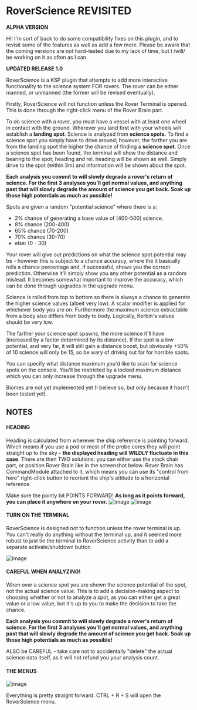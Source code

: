RoverScience REVISITED
============
**ALPHA VERSION**

Hi! I'm sort of back to do some compatibility fixes on this plugin, and to revisit some of the features as well as add a few more. Please be aware that the coming versions are not hard-tested due to my lack of time, but I /will/ be working on it as often as I can.


**UPDATED RELEASE 1.0**

RoverScience is a KSP plugin that attempts to add more interactive functionality to the science system FOR rovers. The rover can be either manned, or unmanned (the former will be revised eventually).

Firstly, RoverScience will not function unless the Rover Terminal is opened. This is done through the right-click menu of the Rover Brain part.

To do science with a rover, you must have a vessel with at least one wheel in contact with the ground. Wherever you land first with your wheels will establish a **landing spot**. Science is analyzed from **science spots**. To find a science spot you simply have to drive around; however, the farther you are from the landing spot the higher the chance of finding a **science spot**. Once a science spot has been found, the terminal will show the distance and bearing to the spot; heading and rel. heading will be shown as well. Simply drive to the spot (within 3m) and information will be shown about the spot.

**Each analysis you commit to will slowly degrade a rover's return of science. For the first 3 analyses you'll get normal values, and anything past that will slowly degrade the amount of science you get back. Soak up those high potentials as much as possible!**

Spots are given a random "potential science" where there is a:

- 2% chance of generating a base value of (400-500) science.
- 8% chance (200-400)
- 65% chance (70-200)
- 70% chance (30-70)
- else: (0 - 30)

Your rover will give out predictions on what the science spot potential may be - however this is subject to a chance accuracy, where the it basically rolls a chance percentage and, if successful, shows you the correct prediction. Otherwise it'll simply show you any other potential as a random mislead. It becomes somewhat important to improve the accuracy, which can be done through upgrades in the upgrade menu.

Science is rolled from top to bottom so there is always a chance to generate the higher science values (albeit very low). A scalar modifier is applied for whichever body you are on. Furthermore the maximum science extractable from a body also differs from body to body. Logically, Kerbin's values should be very low.

The farther your science spot spawns, the more science it'll have (increased by a factor determined by its distance). If the spot is a low potential, and very far, it will still gain a distance boost, but obviously +50% of 10 science will only be 15, so be wary of driving out far for horrible spots.

You can specify what distance maximum you'd like to scan for science spots on the console. You'll be restricted by a locked maximum distance which you can only increase through the upgrade menu.

Biomes are not yet implemented yet (I believe so, but only because it hasn't been tested yet).


## NOTES
#### HEADING
Heading is calculated from wherever the ship reference is pointing forward. Which means if you use a pod or most of the probe cores they will point straight up to the sky - **the displayed heading will WILDLY fluctuate in this case**. There are then TWO solutions: you can either use the stock chair part, or position Rover Brain like in the screenshot below. Rover Brain has CommandModule attached to it, which means you can use its "control from here" right-click button to reorient the ship's attitude to a horizontal reference.

Make sure the pointy bit POINTS FORWARD! **As long as it points forward, you can place it anywhere on your rover.**
![image](http://i.imgur.com/Jr0Unyb.png)
![image](http://i.imgur.com/dPSQmY7.png)



#### TURN ON THE TERMINAL
RoverScience is designed not to function unless the rover terminal is up. You can't really do anything without the terminal up, and it seemed more robust to just tie the terminal to RoverScience activity than to add a separate activate/shutdown button.

![image](http://i.imgur.com/tup2z9z.png)



#### CAREFUL WHEN ANALYZING!
When over a science spot you are shown the science potential of the spot, not the actual science value. This is to add a decision-making aspect to choosing whether or not to analyze a spot, as you can either get a great value or a low value, but it's up to you to make the decision to take the chance.

**Each analysis you commit to will slowly degrade a rover's return of science. For the first 3 analyses you'll get normal values, and anything past that will slowly degrade the amount of science you get back. Soak up those high potentials as much as possible!**

ALSO be CAREFUL - take care not to accidentally "delete" the actual science data itself, as it will not refund you your analysis count.


#### THE MENUS
![image](http://i.imgur.com/NfbzPL1.png)

Everything is pretty straight forward.
CTRL + R + S will open the RoverScience menu.
